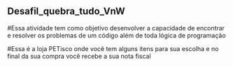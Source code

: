 ## Desafil_quebra_tudo_VnW

#Essa atividade tem como objetivo desenvolver a capacidade de encontrar e resolver os problemas de um código além de toda lógica de programação

#Essa é a loja PETisco onde você tem alguns itens para sua escolha e no final da sua compra você recebe a sua nota fiscal
